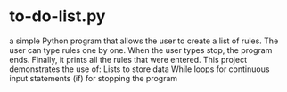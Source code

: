 # to-do-list.py
a simple Python program that allows the user to create a list of rules.  The user can type rules one by one.  When the user types stop, the program ends.  Finally, it prints all the rules that were entered.  This project demonstrates the use of:  Lists to store data  While loops for continuous input   statements (if) for stopping the program  
